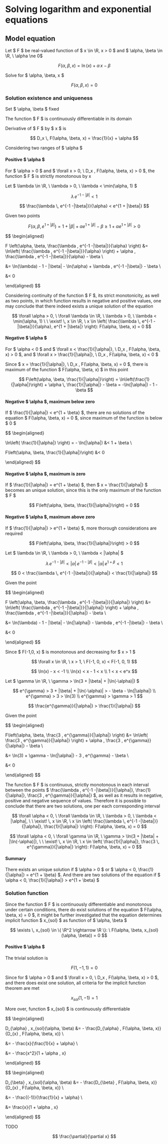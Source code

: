 # Solving logarithm and exponential equations

## Model equation

Let $ F $ be real-valued function of $ x \in \R, x > 0 $ and $ \alpha, \beta \in \R, \ \alpha \ne 0$

$$ F(\alpha, \beta, x) = \ln(x) + \alpha \, x - \beta $$

Solve for $ \alpha, \beta, x $

$$ F(\alpha, \beta, x) = 0 $$

### Solution existence and uniqueness

Set $ \alpha, \beta $ fixed

The function $ F $ is continuously differentiable in its domain

Derivative of $ F $ by $ x $ is

$$ D_x \, F(\alpha, \beta, x) = \frac{1}{x} + \alpha $$

Considering two ranges of $ \alpha $

#### Positive $ \alpha $

For $ \alpha > 0 $ and $ \forall x > 0, \ D_x \, F(\alpha, \beta, x) > 0 $, the function $ F $ is strictly monotonous by x

Let $ \lambda \in \R, \ \lambda > 0, \ \lambda < \min(\alpha, 1) $

$$ \lambda \, e^{-1 -|\beta|} < 1 $$

$$ \frac{\lambda \, e^{-1 -|\beta|}}{\alpha} < e^{1 + |\beta|} $$

Given two points

$$ F(\alpha, \beta, e^{1 + |\beta|}) = 1 + |\beta| + \alpha e^{1 + |\beta|} - \beta \ge 1 + \alpha e^{1 + |\beta|} > 0 $$

$$
\begin{aligned}

F \left(\alpha, \beta,  \frac{\lambda \, e^{-1 -|\beta|}}{\alpha} \right) &= \ln\left( \frac{\lambda \, e^{-1 -|\beta|}}{\alpha} \right) + \alpha \, \frac{\lambda \, e^{-1 -|\beta|}}{\alpha} - \beta \\

&= \ln(\lambda) - 1 - |\beta| - \ln(\alpha) + \lambda \, e^{-1 -|\beta|} - \beta \\

&< 0

\end{aligned}
$$

Considering continuity of the function $ F $, its strict monotonicity, as well as two points, in which function results in negative and positive values, one may conclude that there indeed exists a unique solution of the equation

$$ \forall \alpha > 0, \ \forall \lambda \in \R, \ \lambda > 0, \ \lambda < \min(\alpha, 1) \ \ \exist! \, x \in \R, \ x \in \left( \frac{\lambda \, e^{-1 -|\beta|}}{\alpha}, e^{1 + |\beta|} \right): F(\alpha, \beta, x) = 0 $$

#### Negative $ \alpha $

For $ \alpha < 0 $ and $ \forall x < \frac{1}{|\alpha|}, \ D_x \, F(\alpha, \beta, x) > 0 $, and $ \forall x > \frac{1}{|\alpha|}, \ D_x \, F(\alpha, \beta, x) < 0 $

Since $ x = \frac{1}{|\alpha|}, \ D_x \, F(\alpha, \beta, x) = 0 $, there is maximum of the function $ F(\alpha, \beta, x) $ in this point

$$ F\left(\alpha, \beta, \frac{1}{|\alpha|}\right) = \ln\left(\frac{1}{|\alpha|}\right) + \alpha \, \frac{1}{|\alpha|} - \beta = -\ln(|\alpha|) - 1 - \beta $$

#### Negative $ \alpha $, maximum below zero

If $ \frac{1}{|\alpha|} < e^{1 + \beta} $, there are no solutions of the equation $ F(\alpha, \beta, x) = 0 $, since maximum of the function is below $ 0 $

$$
\begin{aligned}

\ln\left( \frac{1}{|\alpha|} \right) = - \ln(|\alpha|) &< 1 + \beta \\

F\left(\alpha, \beta, \frac{1}{|\alpha|}\right) &< 0

\end{aligned}
$$

#### Negative $ \alpha $, maximum is zero

If $ \frac{1}{|\alpha|} = e^{1 + \beta} $, then $ x = \frac{1}{|\alpha|} $ becomes an unique solution, since this is the only maximum of the function $ F $

$$ F\left(\alpha, \beta, \frac{1}{|\alpha|}\right) = 0 $$

#### Negative $ \alpha $, maximum above zero

If $ \frac{1}{|\alpha|} > e^{1 + \beta} $, more thorough considerations are required

$$ F\left(\alpha, \beta, \frac{1}{|\alpha|}\right) > 0 $$

Let $ \lambda \in \R, \ \lambda > 0, \ \lambda < |\alpha| $

$$ \lambda \, e^{-1 -|\beta|} < |\alpha| \, e^{-1 -|\beta|} < |\alpha| \, e^{1 + \beta} < 1 $$

$$ 0 < \frac{\lambda \, e^{-1 -|\beta|}}{|\alpha|} < \frac{1}{|\alpha|} $$

Given the point

$$
\begin{aligned}

F \left(\alpha, \beta,  \frac{\lambda \, e^{-1 -|\beta|}}{|\alpha|} \right) &= \ln\left( \frac{\lambda \, e^{-1 -|\beta|}}{|\alpha|} \right) + \alpha \, \frac{\lambda \, e^{-1 -|\beta|}}{|\alpha|} - \beta \\

&= \ln(\lambda) - 1 - |\beta| - \ln(|\alpha|) - \lambda \, e^{-1 -|\beta|} - \beta \\

&< 0

\end{aligned}
$$

Since $ F(-1,0, x) $ is monotonous and decreasing for $ x > 1 $

$$ \forall x \in \R, \ x > 1, \ F(-1, 0, x) < F(-1, 0, 1) $$

$$
\ln(x) - x < -1 \\
\ln(x) < x - 1 < x \\
1 < x < e^x
$$

Let $ \gamma \in \R, \ \gamma > \ln(3 + |\beta| + |\ln(-\alpha)|) $

$$
e^{\gamma} > 3 + |\beta| + |\ln(-\alpha)| > - \beta - \ln(|\alpha|) \\
e^{\gamma} > 3 > \ln(3) \\
e^{\gamma} > \gamma > 1
$$

$$ \frac{e^{\gamma}}{|\alpha|} > \frac{1}{|\alpha|} $$

Given the point

$$
\begin{aligned}

F\left(\alpha, \beta,  \frac{3 \, e^{\gamma}}{|\alpha|} \right) &= \ln\left( \frac{3 \, e^{\gamma}}{|\alpha|} \right) + \alpha \, \frac{3 \, e^{\gamma}}{|\alpha|} - \beta \\

&= \ln(3) + \gamma - \ln(|\alpha|) - 3 \, e^{\gamma} - \beta \\

&< 0

\end{aligned}
$$

The function $ F $ is continuous, strictly monotonous in each interval between the points $ \frac{\lambda \, e^{-1 -|\beta|}}{|\alpha|}, \frac{1}{|\alpha|}, \frac{3 \, e^{\gamma}}{|\alpha|} $, as well as it results in negative, positive and negative sequence of values. Therefore it is possible to conclude that there are two solutions, one per each corresponding interval

$$ \forall \alpha < 0, \ \forall \lambda \in \R, \ \lambda > 0, \ \lambda < |\alpha|, \ \ \exist! \, x \in \R, \ x \in \left( \frac{\lambda \, e^{-1 -|\beta|}}{|\alpha|}, \frac{1}{|\alpha|} \right): F(\alpha, \beta, x) = 0 $$

$$ \forall \alpha < 0, \ \forall \gamma \in \R, \ \gamma > \ln(3 + |\beta| + |\ln(-\alpha)|), \ \ \exist! \, x \in \R, \ x \in \left( \frac{1}{|\alpha|}, \frac{3 \, e^{\gamma}}{|\alpha|} \right): F(\alpha, \beta, x) = 0 $$


#### Summary

There exists an unique solution if $ \alpha > 0 $ or $ \alpha < 0, \frac{1}{|\alpha|} = e^{1 + \beta} $. And there are two solutions of the equation if $ \alpha < 0, \frac{1}{|\alpha|} > e^{1 + \beta} $

### Solution function

Since the function $ F $ is continuously differentiable and monotonous under certain conditions, there do exist solutions of the equation $ F(\alpha, \beta, x) = 0 $, it might be further investigated that the equation determines implicit function $ x_{sol} $ as function of $ \alpha, \beta $

$$ \exists \, x_{sol} \in \{ \R^2 \rightarrow \R \}: \ F(\alpha, \beta, x_{sol}(\alpha, \beta)) = 0 $$

#### Positive $ \alpha $

The trivial solution is

$$ F(1, -1, 1) = 0 $$

Since for $ \alpha > 0 $ and $ \forall x > 0, \ D_x \, F(\alpha, \beta, x) > 0 $, and there does exist one solution, all criteria for the implicit function theorem are met

$$ x_{sol}(1, -1) = 1 $$

More over, function $ x_{sol} $ is continuously differentiable

$$
\begin{aligned}

D_{\alpha} \, x_{sol}(\alpha, \beta) &= - \frac{D_{\alpha} \, F(\alpha, \beta, x)}{D_{x} \, F(\alpha, \beta, x)} \\

&= - \frac{x}{\frac{1}{x} + \alpha} \\

&= - \frac{x^2}{1 + \alpha \, x}

\end{aligned}
$$

$$
\begin{aligned}

D_{\beta} \, x_{sol}(\alpha, \beta) &= - \frac{D_{\beta} \, F(\alpha, \beta, x)}{D_{x} \, F(\alpha, \beta, x)} \\

&= - \frac{(-1)}{\frac{1}{x} + \alpha} \\

&= \frac{x}{1 + \alpha \, x}

\end{aligned}
$$

TODO

$$ \frac{\partial}{\partial x} $$
